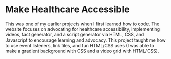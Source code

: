 # Make Healthcare Accessible
This was one of my earlier projects when I first learned how to code. The website focuses on advocating for healthcare accessibility, implementing videos, fact generator, and a script generator via HTML, CSS, and Javascript to encourage learning and advocacy. This project taught me how to use event listeners, link files, and fun HTML/CSS uses (I was able to make a gradient background with CSS and a video grid with HTML/CSS).
